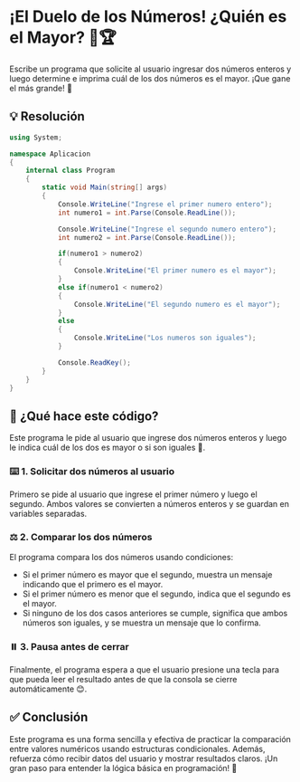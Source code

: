 # ¡El Duelo de los Números! ¿Quién es el Mayor? 🤔🏆

Escribe un programa que solicite al usuario ingresar dos números enteros y luego determine e imprima cuál de los dos números es el mayor. ¡Que gane el más grande! 🚀

## 💡 Resolución

```csharp
using System;

namespace Aplicacion
{
    internal class Program
    {
        static void Main(string[] args)
        {
            Console.WriteLine("Ingrese el primer numero entero");
            int numero1 = int.Parse(Console.ReadLine());

            Console.WriteLine("Ingrese el segundo numero entero");
            int numero2 = int.Parse(Console.ReadLine());

            if(numero1 > numero2)
            {
                Console.WriteLine("El primer numero es el mayor");
            }
            else if(numero1 < numero2)
            {
                Console.WriteLine("El segundo numero es el mayor");
            }
            else
            {
                Console.WriteLine("Los numeros son iguales");
            }

            Console.ReadKey();
        }
    }
}
```

## 🧠 ¿Qué hace este código?

Este programa le pide al usuario que ingrese dos números enteros y luego le indica cuál de los dos es mayor o si son iguales 🔢.

### ⌨️ 1. Solicitar dos números al usuario

Primero se pide al usuario que ingrese el primer número y luego el segundo. Ambos valores se convierten a números enteros y se guardan en variables separadas.

### ⚖️ 2. Comparar los dos números

El programa compara los dos números usando condiciones:

- Si el primer número es mayor que el segundo, muestra un mensaje indicando que el primero es el mayor.
- Si el primer número es menor que el segundo, indica que el segundo es el mayor.
- Si ninguno de los dos casos anteriores se cumple, significa que ambos números son iguales, y se muestra un mensaje que lo confirma.

### ⏸️ 3. Pausa antes de cerrar

Finalmente, el programa espera a que el usuario presione una tecla para que pueda leer el resultado antes de que la consola se cierre automáticamente 😊.

## ✅ Conclusión

Este programa es una forma sencilla y efectiva de practicar la comparación entre valores numéricos usando estructuras condicionales. Además, refuerza cómo recibir datos del usuario y mostrar resultados claros. ¡Un gran paso para entender la lógica básica en programación! 🚀
